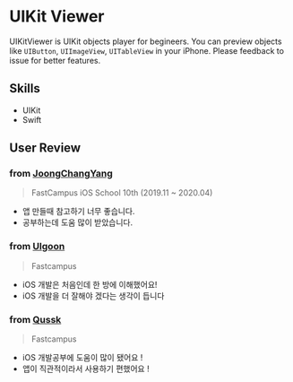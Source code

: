 # UIKit Viewer

UIKitViewer is UIKit objects player for begineers. You can preview objects like `UIButton`, `UIImageView`, `UITableView` in your iPhone. Please feedback to issue for better features.

## Skills

- UIKit
- Swift

## User Review

### from [JoongChangYang](https://github.com/JoongChangYang)

> FastCampus iOS School 10th (2019.11 ~ 2020.04)

- 앱 만들때 참고하기 너무 좋습니다.
- 공부하는데 도움 많이 받았습니다.

### from [Ulgoon](https://github.com/ulgoon)

> Fastcampus

- iOS 개발은 처음인데 한 방에 이해했어요!
- iOS 개발을 더 잘해야 겠다는 생각이 듭니다


### from [Qussk](https://github.com/Qussk)

> Fastcampus

- iOS 개발공부에 도움이 많이 됐어요 !
- 앱이 직관적이라서 사용하기 편했어요 ! 



